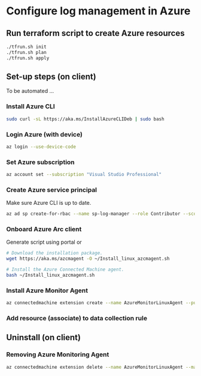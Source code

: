 # Configure log management in Azure

## Run terraform script to create Azure resources
```bash
./tfrun.sh init
./tfrun.sh plan
./tfrun.sh apply
```

## Set-up steps (on client)
To be automated ...
### Install Azure CLI
```bash
sudo curl -sL https://aka.ms/InstallAzureCLIDeb | sudo bash
```

### Login Azure (with device)
```bash
az login --use-device-code
```

### Set Azure subscription
```bash
az account set --subscription "Visual Studio Professional"
```

### Create Azure service principal
Make sure Azure CLI is up to date.
```bash
az ad sp create-for-rbac --name sp-log-manager --role Contributor --scopes /subscriptions/f6ae6cad-fc7e-4f8a-852a-5a47a749ccab
```
### Onboard Azure Arc client
Generate script using portal or
```bash
# Download the installation package.
wget https://aka.ms/azcmagent -O ~/Install_linux_azcmagent.sh

# Install the Azure Connected Machine agent.
bash ~/Install_linux_azcmagent.sh
```

### Install Azure Monitor Agent
```bash
az connectedmachine extension create --name AzureMonitorLinuxAgent --publisher Microsoft.Azure.Monitor --type AzureMonitorLinuxAgent --machine-name linux-desktop --resource-group Homelab --enable-auto-upgrade true
```

### Add resource (associate) to data collection rule

## Uninstall (on client)
### Removing Azure Monitoring Agent 
```bash
az connectedmachine extension delete --name AzureMonitorLinuxAgent --machine-name linux-desktop --resource-group Homelab
```